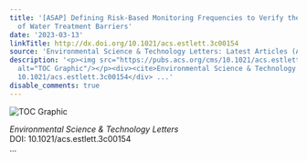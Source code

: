 ```yaml
---
title: '[ASAP] Defining Risk-Based Monitoring Frequencies to Verify the Performance
  of Water Treatment Barriers'
date: '2023-03-13'
linkTitle: http://dx.doi.org/10.1021/acs.estlett.3c00154
source: 'Environmental Science & Technology Letters: Latest Articles (ACS Publications)'
description: '<p><img src="https://pubs.acs.org/cms/10.1021/acs.estlett.3c00154/asset/images/medium/ez3c00154_0006.gif"
  alt="TOC Graphic"/></p><div><cite>Environmental Science & Technology Letters</cite></div><div>DOI:
  10.1021/acs.estlett.3c00154</div> ...'
disable_comments: true
---
```

<p><img src="https://pubs.acs.org/cms/10.1021/acs.estlett.3c00154/asset/images/medium/ez3c00154_0006.gif" alt="TOC Graphic"/></p><div><cite>Environmental Science & Technology Letters</cite></div><div>DOI: 10.1021/acs.estlett.3c00154</div> ...